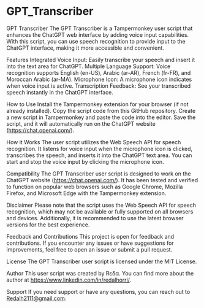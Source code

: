 # GPT_Transcriber
GPT Transcriber
The GPT Transcriber is a Tampermonkey user script that enhances the ChatGPT web interface by adding voice input capabilities. With this script, you can use speech recognition to provide input to the ChatGPT interface, making it more accessible and convenient.

Features
Integrated Voice Input: Easily transcribe your speech and insert it into the text area for ChatGPT.
Multiple Language Support: Voice recognition supports English (en-US), Arabic (ar-AR), French (fr-FR), and Moroccan Arabic (ar-MA).
Microphone Icon: A microphone icon indicates when voice input is active.
Transcription Feedback: See your transcribed speech instantly in the ChatGPT interface.

How to Use
Install the Tampermonkey extension for your browser (if not already installed).
Copy the script code from this GitHub repository.
Create a new script in Tampermonkey and paste the code into the editor.
Save the script, and it will automatically run on the ChatGPT website (https://chat.openai.com/).

How it Works
The user script utilizes the Web Speech API for speech recognition. It listens for voice input when the microphone icon is clicked, transcribes the speech, and inserts it into the ChatGPT text area. You can start and stop the voice input by clicking the microphone icon.

Compatibility
The GPT Transcriber user script is designed to work on the ChatGPT website (https://chat.openai.com/). It has been tested and verified to function on popular web browsers such as Google Chrome, Mozilla Firefox, and Microsoft Edge with the Tampermonkey extension.

Disclaimer
Please note that the script uses the Web Speech API for speech recognition, which may not be available or fully supported on all browsers and devices. Additionally, it is recommended to use the latest browser versions for the best experience.

Feedback and Contributions
This project is open for feedback and contributions. If you encounter any issues or have suggestions for improvements, feel free to open an issue or submit a pull request.

License
The GPT Transcriber user script is licensed under the MIT License.

Author
This user script was created by Rεδα. You can find more about the author at https://www.linkedin.com/in/redalhorri/.

Support
If you need support or have any questions, you can reach out to Redalh2111@gmail.com.

